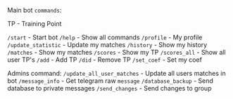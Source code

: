 Main bot `commands`:

TP - Training Point

`/start` - Start bot
`/help` - Show all commands
`/profile` - My profile
`/update_statistic` - Update my matches
`/history` - Show my history
`/matches` - Show my matches
`/scores` - Show my TP
`/scores_all` - Show all user TP's
`/add` - Add TP
`/did` - Remove TP
`/set_coef` - Set my coef


Admins command:
`/update_all_user_matches` - Update all users matches in bot
`/message_info` - Get telegram raw `message`
`/database_backup` - Send database to private messages
`/send_changes` - Send changes to group